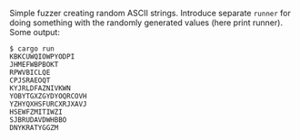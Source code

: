Simple fuzzer creating random ASCII strings.
Introduce separate `runner` for doing something with the randomly generated values (here print runner).
Some output:

```
$ cargo run
KBKCUWQIOWPYODPI
JHMEFWBPBOKT
RPWVBICLQE
CPJSRAEOQT
KYJRLDFAZNIVKWN
YOBYTGXZGYDYOQRCOVH
YZHYQXHSFURCXRJXAVJ
HSEWFZMITIWZI
SJBRUDAVDWHBBO
DNYKRATYGGZM
```
